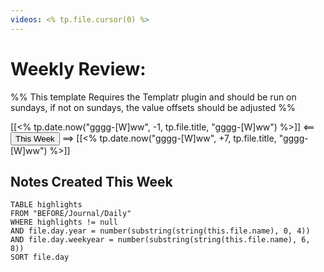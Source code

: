 ```yaml
---
videos: <% tp.file.cursor(0) %>
---
```


# Weekly Review:

%% This template Requires the Templatr plugin and should be run on sundays, if not on sundays, the value offsets should be adjusted %%

[[<% tp.date.now("gggg-[W]ww", -1, tp.file.title, "gggg-[W]ww") %>]] <== <button>This Week</button> ==>  [[<% tp.date.now("gggg-[W]ww", +7, tp.file.title, "gggg-[W]ww") %>]]

## Notes Created This Week

```dataview
TABLE highlights
FROM "BEFORE/Journal/Daily"
WHERE highlights != null
AND file.day.year = number(substring(string(this.file.name), 0, 4))
AND file.day.weekyear = number(substring(string(this.file.name), 6, 8))
SORT file.day
```
